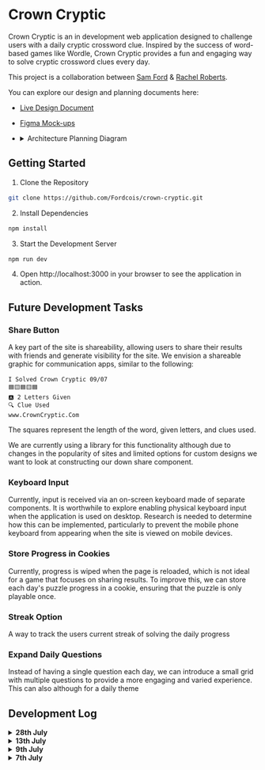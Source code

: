 # Crown Cryptic

Crown Cryptic is an in development web application designed to challenge users with a daily cryptic crossword clue. Inspired by the success of word-based games like Wordle, Crown Cryptic provides a fun and engaging way to solve cryptic crossword clues every day. 

This project is a collaboration between [Sam Ford](https://github.com/Fordcois) & [Rachel Roberts](https://github.com/Rachel853).

You can explore our design and planning documents here:

- [Live Design Document](https://hackmd.io/@cXzrcJerTQGszfvObYAayQ/CrownCrypticDesign)
- [Figma Mock-ups](https://www.figma.com/proto/MU6UagXDGSGhVlMFicNLFC/Crown-Cryptic?node-id=1-5&t=ta966i64D5ILQSvX-1)
- <details>
    <summary>Architecture Planning Diagram</summary>
    
    ![Architecture Planning Diagram](public/CrownCrypticDiagram.png)
  </details>



## Getting Started

1. Clone the Repository

```bash
git clone https://github.com/Fordcois/crown-cryptic.git
```
2. Install Dependencies

```bash
npm install
```
3. Start the Development Server

```bash
npm run dev
```
4. Open http://localhost:3000 in your browser to see the application in action.

## Future Development Tasks


### Share Button
A key part of the site is shareability, allowing users to share their results with friends and generate visibility for the site. We envision a shareable graphic for communication apps, similar to the following:
```
I Solved Crown Cryptic 09/07
🟦🟨🟦🟨🟦
🅰️ 2 Letters Given
🔍 Clue Used
www.CrownCryptic.Com
```

The squares represent the length of the word, given letters, and clues used.

We are currently using a library for this functionality although due to changes in the popularity of sites and limited options for custom designs we want to look at constructing our down share component.

### Keyboard Input
Currently, input is received via an on-screen keyboard made of separate components. It is worthwhile to explore enabling physical keyboard input when the application is used on desktop. Research is needed to determine how this can be implemented, particularly to prevent the mobile phone keyboard from appearing when the site is viewed on mobile devices.

### Store Progress in Cookies
Currently, progress is wiped when the page is reloaded, which is not ideal for a game that focuses on sharing results. To improve this, we can store each day's puzzle progress in a cookie, ensuring that the puzzle is only playable once.

### Streak Option
A way to track the users current streak of solving the daily progress

### Expand Daily Questions
Instead of having a single question each day, we can introduce a small grid with multiple questions to provide a more engaging and varied experience. This can also although for a daily theme 

## Development Log

<details>
<summary><b>28th July</b></summary>

**Displaying a Different Question Each Day**: The main feature of our site is to display a different question each day. Although we have a large dataset (and a method to clean it), we initially lacked a way to rotate the questions daily. We solved this by using simple calculations based on dates.

We use two dates: the date the site goes live and today's date. In JavaScript, these are stored as millisecond values. By subtracting the site's start date from today's date, we obtain the number of milliseconds that have passed. We then floor divide this by the number of milliseconds in a day (86,400,000) to count how many days have passed. This number is used as an index for our JSON dataset, enabling easy and automatic updating of the displayed questions.

We also added some smaller features to improve the site's usability, particularly for deleting a word:

**Clear Button**: The Clear button completely wipes the word, apart from the given letters. It also resets your selected square to the earliest available square.

**Keyboard Delete Button**: The Keyboard Delete button deletes the last letter in the word and moves the cursor backward. This is an enhancement of the typing function. If the deleted letter is blank, the cursor moves backward instead of forward, with consideration for 'locked-in letters'.

While these features are smaller in scope than some of our previous developments, they significantly enhance the intuitive nature of the site, which is the driving force behind our design.
</details>

<details>
<summary><b>13th July</b></summary>

Session's focus was on developing the clue features for the game. This involved implementing the features themselves and considering UX elements, such as making revealed letters unselectable.

**Definition**: The daily puzzle clue involves revealing the definition. This is managed by a function that extracts the CLUE and DEFINITION from the JSON file. It separates them into three distinct strings: `questionPreDef`, `questionDef`, and `questionPostDef`. The Pre and Post segments have regular CSS applied, while the Definition segment can optionally have a RevealedDefinition CSS class applied depending on the status of `showDefinition`.

**Letters**: Implemented a system allowing users to use a letter clue to reveal the currently selected letter. Letters given are now unchangeable and cannot be manually selected or selected by the cursor. This is achieved by storing the indices of revealed letters in an array. This array allows us to quickly check if a given index is already revealed.

Upon completion of the puzzle the length of the lettersGiven Array as well as the status of `showDefinition` is passed through which forms part of the score.

**moveCurrentSelectedSquareBy**: This function was now abstracted from the previous `setUserGuessArrayIndexToLetter` making the checking of RevealedLetters easier but also allowing for the development of the Delete function.

</details>

<details>

<summary><b>9th July</b></summary>

**Organize Storage of Questions, Answers, and Clues as JSON**: Created a structured way to store questions, answers, and clues in JSON format.

**Clue Implementation**: Users can request a clue, which provides them with the definition.

**Solved Puzzle Pop-up Display**: A pop-up appears when the puzzle is solved, showing how many clues and letters were used to get the correct answer.

</details>

<details>
<summary><b>7th July</b></summary>

**User Guess Storage** Stored the user's guess as an array of letters. The keyboard, once implemented, should update the corresponding index in this array based on the currently selected number or state.

**Submit and Check Answer** Added functionality to convert the `userGuessArray` into a string upon submission. This string is then compared with the `CorrectAnswer`. If they match, a boolean is set 

**Create Keyboard & Letter Components** Developed the on-screen keyboard and individual letter components to facilitate user input. Implemented functionality to ensure that selecting a letter on the keyboard updates the `currentSelectedSquare` and increments the `currentSelectedSquare` index accordingly.

</details>